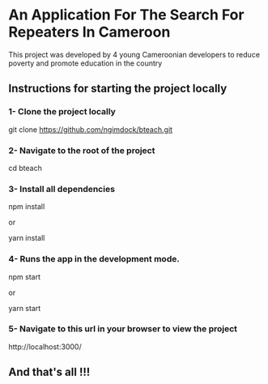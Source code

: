 # An Application For The Search For Repeaters In Cameroon


This project was developed by 4 young Cameroonian developers to reduce poverty and promote education in the country

## Instructions for starting the project locally


### 1- Clone the project locally

git clone https://github.com/ngimdock/bteach.git

### 2- Navigate to the root of the project

cd bteach

### 3- Install all dependencies

npm install

or 

yarn install

### 4- Runs the app in the development mode.

npm start

or

yarn start

### 5- Navigate to this url in your browser to view the project

http://localhost:3000/

## And that's all !!!
